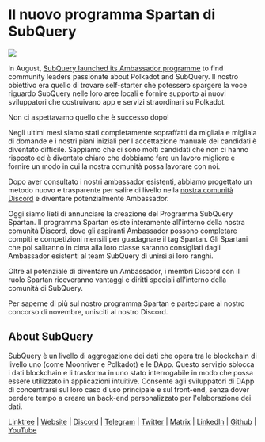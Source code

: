 # Il nuovo programma Spartan di SubQuery

![](https://miro.medium.com/max/1400/1*k5cScGKMiC45i_N-em3x0Q.png)

In August, [SubQuery launched its Ambassador programme](./20210713-Introducing-the-SubQuery-Ambassador-Program.md) to find community leaders passionate about Polkadot and SubQuery. Il nostro obiettivo era quello di trovare self-starter che potessero spargere la voce riguardo SubQuery nelle loro aree locali e fornire supporto ai nuovi sviluppatori che costruivano app e servizi straordinari su Polkadot.

Non ci aspettavamo quello che è successo dopo!

Negli ultimi mesi siamo stati completamente sopraffatti da migliaia e migliaia di domande e i nostri piani iniziali per l'accettazione manuale dei candidati è diventato difficile. Sappiamo che ci sono molti candidati che non ci hanno risposto ed è diventato chiaro che dobbiamo fare un lavoro migliore e fornire un modo in cui la nostra comunità possa lavorare con noi.

Dopo aver consultato i nostri ambassador esistenti, abbiamo progettato un metodo nuovo e trasparente per salire di livello nella [nostra comunità Discord](https://discord.com/invite/subquery) e diventare potenzialmente Ambassador.

Oggi siamo lieti di annunciare la creazione del Programma SubQuery Spartan. Il programma Spartan esiste interamente all'interno della nostra comunità Discord, dove gli aspiranti Ambassador possono completare compiti e competizioni mensili per guadagnare il tag Spartan. Gli Spartani che poi saliranno in cima alla loro classe saranno consigliati dagli Ambassador esistenti al team SubQuery di unirsi ai loro ranghi.

Oltre al potenziale di diventare un Ambassador, i membri Discord con il ruolo Spartan riceveranno vantaggi e diritti speciali all'interno della comunità di SubQuery.

Per saperne di più sul nostro programma Spartan e partecipare al nostro concorso di novembre, unisciti al nostro Discord.

## About SubQuery

SubQuery è un livello di aggregazione dei dati che opera tra le blockchain di livello uno (come Moonriver e Polkadot) e le DApp. Questo servizio sblocca i dati blockchain e li trasforma in uno stato interrogabile in modo che possa essere utilizzato in applicazioni intuitive. Consente agli sviluppatori di DApp di concentrarsi sul loro caso d'uso principale e sul front-end, senza dover perdere tempo a creare un back-end personalizzato per l'elaborazione dei dati.

[Linktree](https://linktr.ee/subquerynetwork) | [Website](https://subquery.network/) | [Discord](https://discord.com/invite/78zg8aBSMG) | [Telegram](https://t.me/subquerynetwork) | [Twitter](https://twitter.com/subquerynetwork) | [Matrix](https://matrix.to/#/#subquery:matrix.org) | [LinkedIn](https://www.linkedin.com/company/subquery) | [Github](https://github.com/subquery/subql) | [YouTube](https://www.youtube.com/channel/UCi1a6NUUjegcLHDFLr7CqLw)
